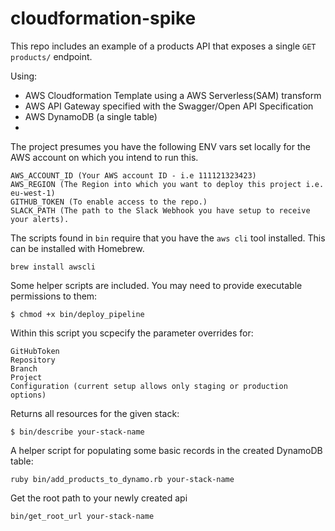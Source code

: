 # cloudformation-spike

This repo includes an example of a products API that exposes a single `GET products/` endpoint.

Using:
- AWS Cloudformation Template using a AWS Serverless(SAM) transform
- AWS API Gateway specified with the Swagger/Open API Specification
- AWS DynamoDB (a single table)
- 

The project presumes you have the following ENV vars set locally for the AWS account on which you intend to run this.

```
AWS_ACCOUNT_ID (Your AWS account ID - i.e 111121323423)
AWS_REGION (The Region into which you want to deploy this project i.e. eu-west-1)
GITHUB_TOKEN (To enable access to the repo.)
SLACK_PATH (The path to the Slack Webhook you have setup to receive your alerts).

```

The scripts found in `bin` require that you have the `aws cli` tool installed. This can be installed with Homebrew.
```
brew install awscli
```


Some helper scripts are included. You may need to provide executable permissions to them:

```
$ chmod +x bin/deploy_pipeline
```

Within this script you scpecify the parameter overrides for:

```
GitHubToken
Repository
Branch
Project
Configuration (current setup allows only staging or production options)
```


Returns all resources for the given stack:
```
$ bin/describe your-stack-name 
```


A helper script for populating some basic records in the created DynamoDB table:
```
ruby bin/add_products_to_dynamo.rb your-stack-name
```


Get the root path to your newly created api
```
bin/get_root_url your-stack-name
```




